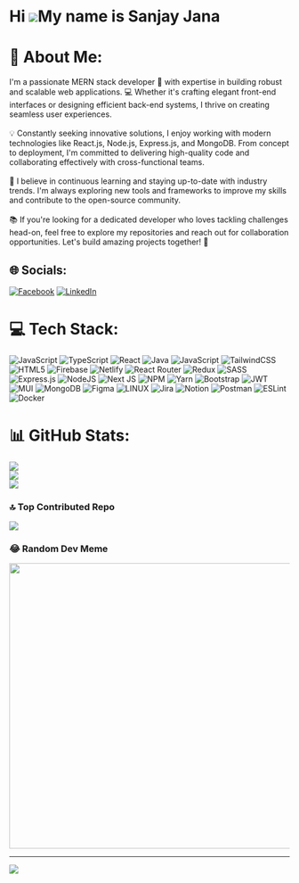 Hi ![](https://user-images.githubusercontent.com/18350557/176309783-0785949b-9127-417c-8b55-ab5a4333674e.gif)My name is Sanjay Jana
===================================================================================================================================


# 💫 About Me:
I'm a passionate MERN stack developer 🚀 with expertise in building robust and scalable web applications. 💻 Whether it's crafting elegant front-end interfaces or designing efficient back-end systems, I thrive on creating seamless user experiences.<br><br>💡 Constantly seeking innovative solutions, I enjoy working with modern technologies like React.js, Node.js, Express.js, and MongoDB. From concept to deployment, I'm committed to delivering high-quality code and collaborating effectively with cross-functional teams.<br><br>🌱 I believe in continuous learning and staying up-to-date with industry trends. I'm always exploring new tools and frameworks to improve my skills and contribute to the open-source community.<br><br>📚 If you're looking for a dedicated developer who loves tackling challenges head-on, feel free to explore my repositories and reach out for collaboration opportunities. Let's build amazing projects together! 💪


## 🌐 Socials:
[![Facebook](https://img.shields.io/badge/Facebook-%231877F2.svg?logo=Facebook&logoColor=white)](https://facebook.com/sjana7797) [![LinkedIn](https://img.shields.io/badge/LinkedIn-%230077B5.svg?logo=linkedin&logoColor=white)](https://linkedin.com/in/sjana7797) 

# 💻 Tech Stack:
![JavaScript](https://img.shields.io/badge/javascript-%23323330.svg?style=flat-square&logo=javascript&logoColor=%23F7DF1E) ![TypeScript](https://img.shields.io/badge/typescript-%23007ACC.svg?style=flat-square&logo=typescript&logoColor=white) ![React](https://img.shields.io/badge/react-%2320232a.svg?style=flat-square&logo=react&logoColor=%2361DAFB) ![Java](https://img.shields.io/badge/java-%23ED8B00.svg?style=flat-square&logo=java&logoColor=white) ![JavaScript](https://img.shields.io/badge/javascript-%23323330.svg?style=flat-square&logo=javascript&logoColor=%23F7DF1E) ![TailwindCSS](https://img.shields.io/badge/tailwindcss-%2338B2AC.svg?style=flat-square&logo=tailwind-css&logoColor=white) ![HTML5](https://img.shields.io/badge/html5-%23E34F26.svg?style=flat-square&logo=html5&logoColor=white) ![Firebase](https://img.shields.io/badge/firebase-%23039BE5.svg?style=flat-square&logo=firebase) ![Netlify](https://img.shields.io/badge/netlify-%23000000.svg?style=flat-square&logo=netlify&logoColor=#00C7B7) ![React Router](https://img.shields.io/badge/React_Router-CA4245?style=flat-square&logo=react-router&logoColor=white) ![Redux](https://img.shields.io/badge/redux-%23593d88.svg?style=flat-square&logo=redux&logoColor=white) ![SASS](https://img.shields.io/badge/SASS-hotpink.svg?style=flat-square&logo=SASS&logoColor=white) ![Express.js](https://img.shields.io/badge/express.js-%23404d59.svg?style=flat-square&logo=express&logoColor=%2361DAFB) ![NodeJS](https://img.shields.io/badge/node.js-6DA55F?style=flat-square&logo=node.js&logoColor=white) ![Next JS](https://img.shields.io/badge/Next-black?style=flat-square&logo=next.js&logoColor=white) ![NPM](https://img.shields.io/badge/NPM-%23000000.svg?style=flat-square&logo=npm&logoColor=white) ![Yarn](https://img.shields.io/badge/yarn-%232C8EBB.svg?style=flat-square&logo=yarn&logoColor=white) ![Bootstrap](https://img.shields.io/badge/bootstrap-%23563D7C.svg?style=flat-square&logo=bootstrap&logoColor=white) ![JWT](https://img.shields.io/badge/JWT-black?style=flat-square&logo=JSON%20web%20tokens) ![MUI](https://img.shields.io/badge/MUI-%230081CB.svg?style=flat-square&logo=material-ui&logoColor=white) ![MongoDB](https://img.shields.io/badge/MongoDB-%234ea94b.svg?style=flat-square&logo=mongodb&logoColor=white) 	![Figma](https://img.shields.io/badge/figma-%23F24E1E.svg?style=flat-square&logo=figma&logoColor=white) ![LINUX](https://img.shields.io/badge/Linux-FCC624?style=flat-square&logo=linux&logoColor=black) ![Jira](https://img.shields.io/badge/jira-%230A0FFF.svg?style=flat-square&logo=jira&logoColor=white) ![Notion](https://img.shields.io/badge/Notion-%23000000.svg?style=flat-square&logo=notion&logoColor=white) ![Postman](https://img.shields.io/badge/Postman-FF6C37?style=flat-square&logo=postman&logoColor=white) ![ESLint](https://img.shields.io/badge/ESLint-4B3263?style=flat-square&logo=eslint&logoColor=white) ![Docker](https://img.shields.io/badge/docker-%230db7ed.svg?style=flat-square&logo=docker&logoColor=white)
# 📊 GitHub Stats:
![](https://github-readme-stats.vercel.app/api?username=sjana7797&theme=tokyonight&hide_border=false&include_all_commits=false&count_private=false)<br/>
![](https://github-readme-streak-stats.herokuapp.com/?user=sjana7797&theme=tokyonight&hide_border=false)<br/>
![](https://github-readme-stats.vercel.app/api/top-langs/?username=sjana7797&theme=tokyonight&hide_border=false&include_all_commits=false&count_private=false&layout=compact)

### 🔝 Top Contributed Repo
![](https://github-contributor-stats.vercel.app/api?username=sjana7797&limit=5&theme=tokyonight&combine_all_yearly_contributions=true)

### 😂 Random Dev Meme
<img src="https://rm.up.railway.app/" width="512px"/>

---
[![](https://visitcount.itsvg.in/api?id=sjana7797&icon=0&color=0)](https://visitcount.itsvg.in)

<!-- Proudly created with GPRM ( https://gprm.itsvg.in ) -->

